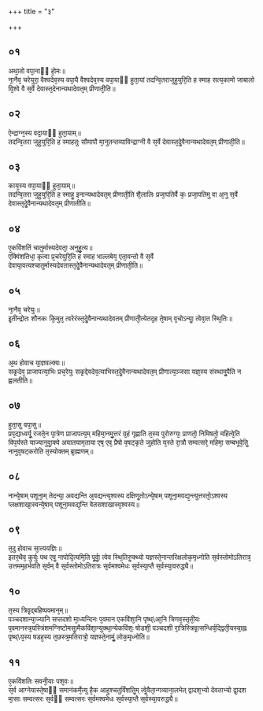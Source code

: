 +++
title = "३"

+++
## ०१
अथा᳘तो वपा᳘नाᳫं हो᳘मः॥  
ना᳘नैव᳘ चरेयुरा᳘ वैश्वदेव᳘स्य वपा᳘यै वैश्वदेव᳘स्य वपा᳘याᳫं हुता᳘यां तदन्वि᳘तराजुहुयुरि᳘ति ह स्माह सत्य᳘कामो जाबालो वि᳘श्वे वै स᳘र्वे देवास्त᳘देनान्यथादेवत᳘म् प्रीणाती᳘ति॥  
## ०२
ऐन्द्राग्न᳘स्य वदा᳘याᳫं हुता᳘याम्॥  
तदन्वि᳘तरा जुहुयुरि᳘ति ह स्माहतुः सौमापौ मा᳘नुतन्तव्याविन्द्राग्नी वै स᳘र्वे देवास्त᳘देॗवैनान्यथादेवत᳘म् प्रीणाती᳘ति॥  
## ०३
काय᳘स्य वपा᳘याᳫं हुता᳘याम्॥  
तदन्वि᳘तरा जुहुयुरि᳘ति ह स्माहॗ इनान्यथादेवत᳘म् प्रीणाती᳘ति शै᳘लालिः प्रजा᳘पतिर्वै कः᳘ प्रजा᳘पतिमु वा अ᳘नु स᳘र्वे देवास्त᳘देॗवैनान्यथादेवत᳘म् प्रीणातीति॥  
## ०४
ए᳘कविंशतिं चातुर्मास्यदेवता᳘ अनुहु᳘त्य॥  
एक्विंशतिधा᳘ कृत्वा प्र᳘चरेयुरि᳘ति ह स्माह भाल्लबेय᳘ एता᳘वन्तो वै स᳘र्वे देवाया᳘वत्यश्चातुर्मास्यदेवतास्त᳘देॗवैनान्यथादेवत᳘म् प्रीणाती᳘ति॥  
## ०५
ना᳘नैव᳘ चरेयुः॥  
इ᳘तीन्द्रोतः शौनकः कि᳘मुत᳘ त्वरेरंस्त᳘देॗवैनान्यथादेवतम् प्रीणाती᳘त्येतद᳘ह ते᳘षाम् व᳘चोऽन्याॗ त्वेवा᳘त स्थि᳘तिः॥  
## ०६
अ᳘थ होवाच या᳘ज्ञवल्क्यः॥  
सकृ᳘देव᳘ प्राजापत्या᳘भिः प्रच᳘रेयुः सकृ᳘द्देवदेव᳘त्याभिस्त᳘देॗवैनान्यथादेवत᳘म् प्रीणात्य᳘ञ्जसा यज्ञ᳘स्य संस्थामु᳘पैति न ह्वलतीति॥  
## ०७
हुता᳘सु वपा᳘सु॥  
प्रप᳘द्याध्वर्यू᳘ रजते᳘न पा᳘त्रेण प्राजापत्य᳘म् महिमा᳘नमु᳘त्तरं ग्र᳘हं गृह्णाति त᳘स्य पुरोरुग्यः᳘ प्राणतो᳘ निमिषतो᳘ महित्वे᳘ति विप᳘र्यस्ते याज्यानुवाॗक्ये अयातयाम᳘ताया एष᳘ एव᳘ प्रैषो व᳘षट्कृते जुहोति य᳘स्ते रा᳘त्रौ सम्वत्सरे᳘ महिमा᳘ सम्बभूवे᳘तिॗ नानुव᳘षट्करोति त᳘स्योक्तम् ब्रा᳘ह्मणम्॥  
## ०८
नान्ये᳘षाम् पशूना᳘म् तेदन्या᳘ अवद्यन्ति अ᳘वद्यन्त्य᳘श्वस्य दक्षिणॗतोऽन्ये᳘षाम् पशूना᳘मवद्य᳘न्त्युत्तरतो᳘ऽश्वस्य प्लक्षशाखा᳘स्वन्ये᳘षाम् पशूना᳘मवद्य᳘न्ति वेतसशाखास्व᳘श्वस्य॥  
## ०९
त᳘दु होवाच सा᳘त्ययज्ञिः॥  
इतर᳘थैव᳘ कुर्युः पथ एवॗ नापोदि᳘त्यमि᳘ति पू᳘र्वाॗ त्वेव स्थि᳘तिरुॗक्थ्यो यज्ञस्ते᳘नान्तरिक्षलोक᳘मृध्नोति स᳘र्वस्तोमोऽतिरात्र᳘ उत्तमम᳘हर्भवति स᳘र्वम् वै स᳘र्वस्तोमोऽतिरात्रः स᳘र्वमश्वमेधः स᳘र्वस्या᳘प्तै स᳘र्वस्या᳘वरुद्ध्यै॥  
## १०
त᳘स्य त्रिवृ᳘द्बहिष्पवमान᳘म्॥  
पञ्चदशान्या᳘ज्यानि सप्तदशो मा᳘ध्यन्दिनः प᳘वमान एकविंशा᳘नि पृष्थ्\आ᳘नि त्रिणव᳘स्तृती᳘यः प᳘वमानस्त्र᳘यस्त्रिंशमग्निष्टोमसाॗमैकविंशा᳘न्युक्था᳘न्येकविंशः᳘ षोडशी᳘ पञ्चदशी रा᳘त्रिस्त्रिवृ᳘त्सन्धिर्य᳘द्द्विती᳘यस्या᳘ह्नः पृष्थ्\य᳘स्य षडह᳘स्य त᳘छस्त्र᳘मतिरात्रो᳘ यज्ञस्ते᳘नामुं᳘ लोक᳘मृध्नोति॥  
## ११
ए᳘कविंशतिः सवनी᳘याः पश᳘वः॥  
स᳘र्व आग्नेयास्ते᳘षाᳫं समानंकर्मे᳘त्यु है᳘क आहुश्चतुर्विंशतिॗम् त्वेॗवैता᳘न्गव्याना᳘लभेत् द्वादश᳘भ्यो देवताभ्यो द्वा᳘दश मा᳘साः सम्वत्सरः स᳘र्वᳫं सम्वत्सरः स᳘र्वमश्वमेधः स᳘र्वस्या᳘प्तै स᳘र्वस्या᳘वरुद्ध्यै॥  